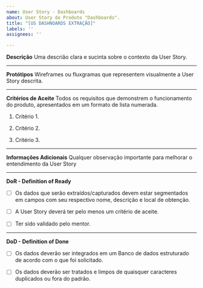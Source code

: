 ```yaml
---
name: User Story - Dashboards
about: User Story do Produto "Dashboards".
title: "[US DASHNOARDS EXTRAÇÃO]"
labels: ''
assignees: ''

---
```


**Descrição**
Uma descrião clara e sucinta sobre o contexto da User Story.
___________________________________________________________________________________________________________

**Protótipos**
Wireframes ou fluxgramas que representem visualmente a User Story descrita.
___________________________________________________________________________________________________________

**Critérios de Aceite**
Todos os requisitos que demonstrem o funcionamento do produto, apresentados em um formato de lista numerada.
1. Critério 1.

2. Critério 2.

3. Critério 3.
___________________________________________________________________________________________________________

**Informações Adicionais**
Qualquer observação importante para melhorar o entendimento da User Story
___________________________________________________________________________________________________________

**DoR - Definition of Ready**
- [ ] Os dados que serão extraídos/capturados devem estar segmentados em campos com seu respectivo nome, descrição e local de obtenção.

- [ ] A User Story deverá ter pelo menos um critério de aceite.

- [ ] Ter sido validado pelo mentor.
___________________________________________________________________________________________________________

**DoD - Definition of Done**
- [ ] Os dados deverão ser integrados em um Banco de dados estruturado de acordo com o que foi solicitado.

- [ ] Os dados deverão ser tratados e limpos de quaisquer caracteres duplicados ou fora do padrão.
